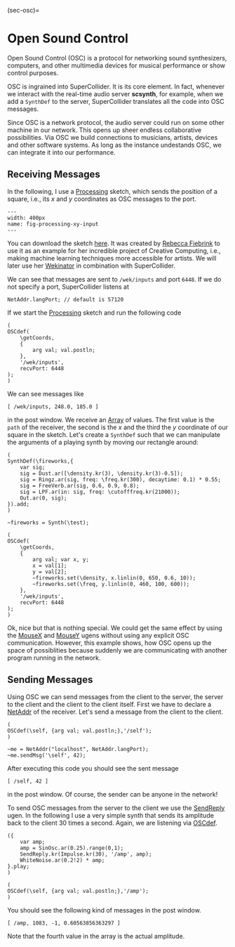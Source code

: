 (sec-osc)=
# Open Sound Control

Open Sound Control (OSC) is a protocol for networking sound synthesizers, computers, and other multimedia devices for musical performance or show control purposes.

OSC is ingrained into SuperCollider.
It is its core element.
In fact, whenever we interact with the real-time audio server **scsynth**, for example, when we add a ``SynthDef`` to the server, SuperCollider translates all the code into OSC messages.

Since OSC is a network protocol, the audio server could run on some other machine in our network.
This opens up sheer endless collaborative possibilities.
Via OSC we build connections to musicians, artists, devices and other software systems.
As long as the instance undestands OSC, we can integrate it into our performance.

## Receiving Messages

In the following, I use a [Processing](https://processing.org/) sketch, which sends the position of a square, i.e., its $x$ and $y$ coordinates as OSC messages to the port.

```{figure} ../../../figs/supercollider/communication/processing-xy-input.png
---
width: 400px
name: fig-processing-xy-input
---
```

You can download the sketch [here](http://www.doc.gold.ac.uk/~mas01rf/WekinatorDownloads/wekinator_examples/all_source_zips/Simple_MouseXY_2Inputs.zip).
It was created by [Rebecca Fiebrink](https://researchers.arts.ac.uk/1594-rebecca-fiebrink/) to use it as an example for her incredible project of Creative Computing, i.e., making machine learning techniques more accessible for artists.
We will later use her [Wekinator](http://www.wekinator.org/) in combination with SuperCollider.

We can see that messages are sent to ``/wek/inputs`` and port ``6448``.
If we do not specify a port, SuperCollider listens at

```isc
NetAddr.langPort; // default is 57120
```

If we start the [Processing](https://processing.org/) sketch and run the following code

```isc
(
OSCdef(
    \getCoords,
    {
        arg val; val.postln;
    },
    '/wek/inputs',
    recvPort: 6448
);
)
```

We can see messages like

```
[ /wek/inputs, 248.0, 185.0 ]
```

in the post window.
We receive an [Array](sec-array) of values.
The first value is the ``path`` of the receiver, the second is the $x$ and the third the $y$ coordinate of our square in the sketch.
Let's create a ``SynthDef`` such that we can manipulate the arguments of a playing synth by moving our rectangle around:

```isc
(
SynthDef(\fireworks,{
    var sig;
    sig = Dust.ar([\density.kr(3), \density.kr(3)-0.5]);
    sig = Ringz.ar(sig, freq: \freq.kr(300), decaytime: 0.1) * 0.55;
    sig = FreeVerb.ar(sig, 0.6, 0.9, 0.8);
    sig = LPF.ar(in: sig, freq: \cutofffreq.kr(21000));
    Out.ar(0, sig);
}).add;
)

~fireworks = Synth(\test);

(
OSCdef(
    \getCoords,
    {
        arg val; var x, y;
        x = val[1];
        y = val[2];
        ~fireworks.set(\density, x.linlin(0, 650, 0.6, 10));
        ~fireworks.set(\freq, y.linlin(0, 460, 100, 600));
    },
    '/wek/inputs',
    recvPort: 6448
);
)
```

Ok, nice but that is nothing special.
We could get the same effect by using the [MouseX](https://doc.sccode.org/Classes/MouseX.html) and [MouseY](https://doc.sccode.org/Classes/MouseY.html) ugens without using any explicit OSC communication.
However, this example shows, how OSC opens up the space of possiblities because suddenly we are communicating with another program running in the network.

## Sending Messages

Using OSC we can send messages from the client to the server, the server to the client and the client to the client itself.
First we have to declare a [NetAddr](https://doc.sccode.org/Classes/NetAddr.html) of the receiver.
Let's send a message from the client to the client.

```isc
(
OSCdef(\self, {arg val; val.postln;},'/self');
)

~me = NetAddr("localhost", NetAddr.langPort);
~me.sendMsg('\self', 42);
```

After executing this code you should see the sent message

```
[ /self, 42 ]
```

in the post window.
Of course, the sender can be anyone in the network!

To send OSC messages from the server to the client we use the [SendReply](https://doc.sccode.org/Classes/SendReply.html) ugen.
In the following I use a very simple synth that sends its amplitude back to the client 30 times a second.
Again, we are listening via [OSCdef](https://doc.sccode.org/Classes/OSCdef.html).

```isc
({
    var amp;
    amp = SinOsc.ar(0.25).range(0,1);
    SendReply.kr(Impulse.kr(30), '/amp', amp);
    WhiteNoise.ar(0.2!2) * amp;
}.play;
)

(
OSCdef(\self, {arg val; val.postln;},'/amp');
)
```

You should see the following kind of messages in the post window.

```
[ /amp, 1083, -1, 0.60563856363297 ]
```

Note that the fourth value in the array is the actual amplitude.